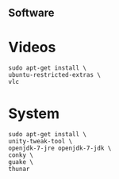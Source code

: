 Software
---------

Videos
======
    sudo apt-get install \
    ubuntu-restricted-extras \
    vlc


System
======
    sudo apt-get install \
    unity-tweak-tool \
    openjdk-7-jre openjdk-7-jdk \
    conky \
    guake \
    thunar
